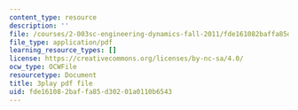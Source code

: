 ```yaml
---
content_type: resource
description: ''
file: /courses/2-003sc-engineering-dynamics-fall-2011/fde161082baffa85d30201a0110b6543_f1pxiNDTyHc.pdf
file_type: application/pdf
learning_resource_types: []
license: https://creativecommons.org/licenses/by-nc-sa/4.0/
ocw_type: OCWFile
resourcetype: Document
title: 3play pdf file
uid: fde16108-2baf-fa85-d302-01a0110b6543
---
```

